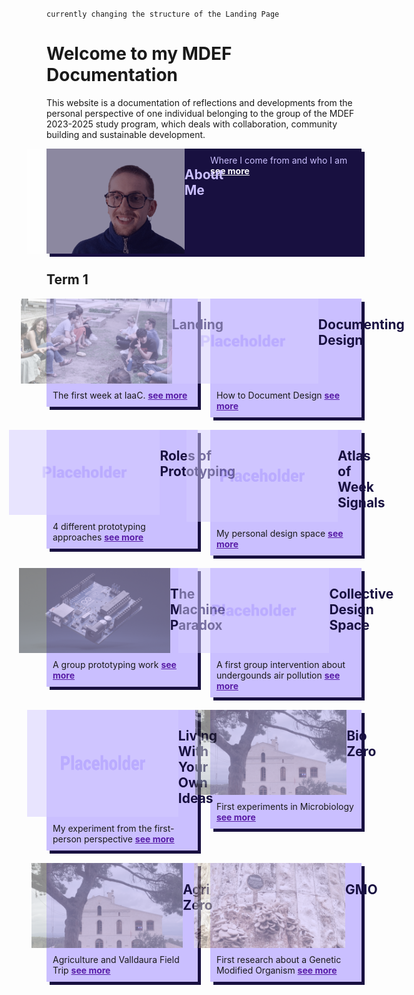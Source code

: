 `currently changing the structure of the Landing Page`
# Welcome to my MDEF Documentation
This website is a documentation of reflections and developments from the personal perspective of one individual belonging to the group of the MDEF 2023-2025 study program, which deals with collaboration, community building and sustainable development.

<div style="display:flex; width: 100%; align-items: flex-start; align-content: flex-start; gap: 10px; flex-wrap:wrap;">
    <div style="box-shadow: 5px 5px 0px 0px #181040; display: flex; flex-direction: row; align-items: flex-start; width: 100%; height: 100%; object-fit: cover; background-color: #181040" >
        <div style="display:flex; align-content: center; justify-content:center; width: 50%">
            <img src="images/Tiles/aboutMe.png" style="opacity: 50%">
            </img>
            <h2 style="color: #CABFFF; position: relative; width: 300px; align-items: center">About Me</h2>
        </div>
        <div style="padding: 10px; gap: 10px; width: 50%; color: #CABFFF;">
        Where I come from and who I am
        <a style="color: #FFFFFF; font-weight: bold;" href="https://marius-schairer.github.io/MDEF_Documentation/about/me/">
        see more
        </a>
        </div>
    </div>
</div>

## Term 1
<div style="display:flex; width: 100%; align-items: flex-start; align-content: flex-start; gap: 20px; flex-wrap:wrap;">
    <div style="box-shadow: 5px 5px 0px 0px #181040; display: flex; flex-direction: column; align-items: flex-start; width: 48%; height: 100%; object-fit: cover; background-color: #CABFFF" >
    <div style="display:flex; align-content: center; justify-content:center; width: 100%">
    <img src="images/Tiles/Landing.png" style="opacity: 50%">
    </img>
    <h2 style="color: #181040; position: relative; width: 300px; align-items: center">Landing</h2>
    </div>
    <div style="padding: 10px; gap: 10px;">
    The first week at IaaC. 
    <a style="color: rgb(88, 28, 167); font-weight: bold;" href="https://marius-schairer.github.io/MDEF_Documentation/term1/Landing/landing/">
    see more
    </a>
    </div>
    </div>
    <div style="box-shadow: 5px 5px 0px 0px #181040; display: flex; flex-direction: column; align-items: flex-start; width: 48%; height: 100%; object-fit: cover; background-color: #CABFFF" >
    <div style="display:flex; align-content: center; justify-content:center; width: 100%">
    <img src="images/Bearbeitet/PH.png" style="opacity: 50%"></img>
    <h2 style="color: #181040; position: relative; width: 300px; align-items: center">Documenting Design</h2>
    </div>
    <div style="padding: 10px; gap: 10px;">
    How to Document Design
    <a style="color: rgb(88, 28, 167); font-weight: bold;" href="https://marius-schairer.github.io/MDEF_Documentation/">
    see more
    </a>
    </div>
    </div>
    <div style="box-shadow: 5px 5px 0px 0px #181040; display: flex; flex-direction: column; align-items: flex-start; width: 48%; height: 100%; object-fit: cover; background-color: #CABFFF" >
    <div style="display:flex; align-content: center; justify-content:center; width: 100%">
    <img src="images/Bearbeitet/PH.png" style="display:flex; align-content: center; opacity: 50%"></img>
    <h2 style="color: #181040; position: relative; width: 300px; align-items: center">Roles of Prototyping</h2>
    </div>
    <div style="padding: 10px; gap: 10px;">
    4 different prototyping approaches
    <a style="color: rgb(88, 28, 167); font-weight: bold;" href="https://marius-schairer.github.io/MDEF_Documentation/term1/Design/DesignStudio01/">
    see more
    </a>
    </div>
    </div>
    <div style="box-shadow: 5px 5px 0px 0px #181040; display: flex; flex-direction: column; align-items: flex-start; width: 48%; height: 100%; object-fit: cover; background-color: #CABFFF" >
    <div style="display:flex; align-content: center; justify-content:center; width: 100%">
    <img src="images/Bearbeitet/PH.png" style="display:flex; align-content: center; opacity: 50%"></img>
    <h2 style="color: #181040; position: relative; width: 300px; align-items: center">Atlas of Week Signals</h2>
    </div>
    <div style="padding: 10px; gap: 10px;">
    My personal design space 
    <a style="color: rgb(88, 28, 167); font-weight: bold;" href="https://marius-schairer.github.io/MDEF_Documentation/term1/Design/AtlasofWeakSignals/">
    see more
    </a>
    </div>
    </div>
    <div style="box-shadow: 5px 5px 0px 0px #181040; display: flex; flex-direction: column; align-items: flex-start; width: 48%; height: 100%; object-fit: cover; background-color: #CABFFF" >
    <div style="display:flex; align-content: center; justify-content:center; width: 100%">
    <img src="images/Tiles/MachineParadox.png" style="display:flex; align-content: center; opacity: 50%"></img>
    <h2 style="color: #181040; position: relative; width: 300px; align-items: center">The Machine Paradox</h2>
    </div>
    <div style="padding: 10px; gap: 10px;">
    A group prototyping work 
    <a style="color: rgb(88, 28, 167); font-weight: bold;" href="https://marius-schairer.github.io/MDEF_Documentation/term1/Design/MachineParadox/md">
    see more
    </a>
    </div>
    </div>
    <div style="box-shadow: 5px 5px 0px 0px #181040; display: flex; flex-direction: column; align-items: flex-start; width: 48%; height: 100%; object-fit: cover; background-color: #CABFFF" >
    <div style="display:flex; align-content: center; justify-content:center; width: 100%">
    <img src="images/Bearbeitet/PH.png" style="display:flex; align-content: center; opacity: 50%"></img>
    <h2 style="color: #181040; position: relative; width: 300px; align-items: center">Collective Design Space</h2>
    </div>
    <div style="padding: 10px; gap: 10px;">
    A first group intervention about undergounds air pollution
    <a style="color: rgb(88, 28, 167); font-weight: bold;" href="https://marius-schairer.github.io/MDEF_Documentation/term1/Design/CollectiveDesignSpace/">
    see more
    </a>
    </div>
    </div>
    <div style="box-shadow: 5px 5px 0px 0px #181040; display: flex; flex-direction: column; align-items: flex-start; width: 48%; height: 100%; object-fit: cover; background-color: #CABFFF" >
    <div style="display:flex; align-content: center; justify-content:center; width: 100%">
    <img src="images/Bearbeitet/PH.png" style="display:flex; align-content: center; opacity: 50%"></img>
    <h2 style="color: #181040; position: relative; width: 300px; align-items: center">Living With Your Own Ideas</h2>
    </div>
    <div style="padding: 10px; gap: 10px;">
    My experiment from the first-person perspective
    <a style="color: rgb(88, 28, 167); font-weight: bold;" href="https://marius-schairer.github.io/MDEF_Documentation/term1/Design/LwYoI/">
    see more
    </a>
    </div>
    </div>
    <div style="box-shadow: 5px 5px 0px 0px #181040; display: flex; flex-direction: column; align-items: flex-start; width: 48%; height: 100%; object-fit: cover; background-color: #CABFFF" >
    <div style="display:flex; align-content: center; justify-content:center; width: 100%">
    <img src="images/Tiles/BioZero.png" style="display:flex; align-content: center; opacity: 50%"></img>
    <h2 style="color: #181040; position: relative; width: 300px; align-items: center">Bio Zero</h2>
    </div>
    <div style="padding: 10px; gap: 10px;">
    First experiments in Microbiology
    <a style="color: rgb(88, 28, 167); font-weight: bold;" href="https://marius-schairer.github.io/MDEF_Documentation/term1/Design/LwYoI/">
    see more
    </a>
    </div>
    </div>
    <div style="box-shadow: 5px 5px 0px 0px #181040; display: flex; flex-direction: column; align-items: flex-start; width: 48%; height: 100%; object-fit: cover; background-color: #CABFFF" >
    <div style="display:flex; align-content: center; justify-content:center; width: 100%">
    <img src="images/Tiles/AgriZero.png" style="display:flex; align-content: center; opacity: 50%"></img>
    <h2 style="color: #181040; position: relative; width: 300px; align-items: center">Agri Zero</h2>
    </div>
    <div style="padding: 10px; gap: 10px;">
    Agriculture and Valldaura Field Trip
    <a style="color: rgb(88, 28, 167); font-weight: bold;" href="https://marius-schairer.github.io/MDEF_Documentation/term1/Design/LwYoI/">
    see more
    </a>
    </div>
    </div>
    <div style="box-shadow: 5px 5px 0px 0px #181040; display: flex; flex-direction: column; align-items: flex-start; width: 48%; height: 100%; object-fit: cover; background-color: #CABFFF" >
    <div style="display:flex; align-content: center; justify-content:center; width: 100%">
    <img src="images/Tiles/GMO.png" style="display:flex; align-content: center; opacity: 50%"></img>
    <h2 style="color: #181040; position: relative; width: 300px; align-items: center">GMO</h2>
    </div>
    <div style="padding: 10px; gap: 10px;">
    First research about a Genetic Modified Organism
    <a style="color: rgb(88, 28, 167); font-weight: bold;" href="https://marius-schairer.github.io/MDEF_Documentation/term1/Design/LwYoI/">
    see more
    </a>
    </div>
    </div>
</div>